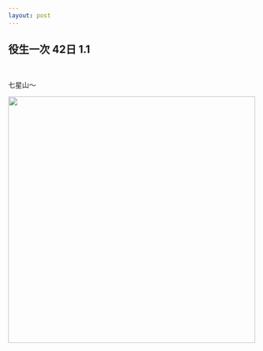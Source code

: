 ```yaml
---
layout: post
---
```


役生一次 42日 1.1
---

<br>

七星山～

<img src="{{site.url}}/img/2014-12-25/house.jpg" height="500px">



<br>
